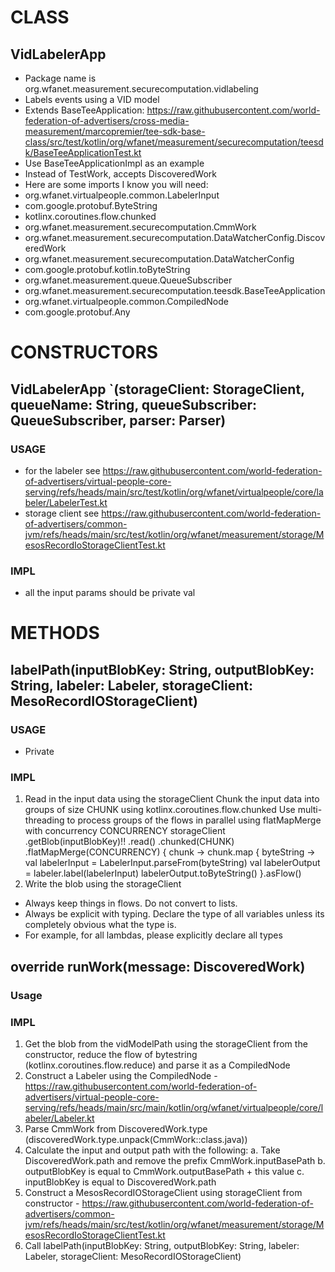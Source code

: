 # CLASS
## VidLabelerApp
* Package name is org.wfanet.measurement.securecomputation.vidlabeling
* Labels events using a VID model
* Extends BaseTeeApplication: https://raw.githubusercontent.com/world-federation-of-advertisers/cross-media-measurement/marcopremier/tee-sdk-base-class/src/test/kotlin/org/wfanet/measurement/securecomputation/teesdk/BaseTeeApplicationTest.kt
* Use BaseTeeApplicationImpl as an example
* Instead of TestWork, accepts DiscoveredWork
* Here are some imports I know you will need:
* org.wfanet.virtualpeople.common.LabelerInput
* com.google.protobuf.ByteString
* kotlinx.coroutines.flow.chunked
* org.wfanet.measurement.securecomputation.CmmWork
* org.wfanet.measurement.securecomputation.DataWatcherConfig.DiscoveredWork
* org.wfanet.measurement.securecomputation.DataWatcherConfig
* com.google.protobuf.kotlin.toByteString
* org.wfanet.measurement.queue.QueueSubscriber
* org.wfanet.measurement.securecomputation.teesdk.BaseTeeApplication
* org.wfanet.virtualpeople.common.CompiledNode
* com.google.protobuf.Any

# CONSTRUCTORS
## VidLabelerApp `(storageClient: StorageClient, queueName: String, queueSubscriber: QueueSubscriber, parser: Parser<DiscoveredWork>)
### USAGE
* for the labeler see https://raw.githubusercontent.com/world-federation-of-advertisers/virtual-people-core-serving/refs/heads/main/src/test/kotlin/org/wfanet/virtualpeople/core/labeler/LabelerTest.kt
* storage client see https://raw.githubusercontent.com/world-federation-of-advertisers/common-jvm/refs/heads/main/src/test/kotlin/org/wfanet/measurement/storage/MesosRecordIoStorageClientTest.kt
### IMPL
* all the input params should be private val

# METHODS
## labelPath(inputBlobKey: String, outputBlobKey: String, labeler: Labeler, storageClient: MesoRecordIOStorageClient)
### USAGE
* Private
### IMPL
1. Read in the input data using the storageClient 
  Chunk the input data into groups of size CHUNK using kotlinx.coroutines.flow.chunked 
  Use multi-threading to process groups of the flows in parallel using flatMapMerge with concurrency CONCURRENCY
  storageClient
  .getBlob(inputBlobKey)!!
  .read()
  .chunked(CHUNK)
  .flatMapMerge(CONCURRENCY) { chunk ->
        chunk.map { byteString ->
        val labelerInput = LabelerInput.parseFrom(byteString)
        val labelerOutput = labeler.label(labelerInput)
        labelerOutput.toByteString()
   }.asFlow()
2. Write the blob using the storageClient
* Always keep things in flows. Do not convert to lists.
* Always be explicit with typing. Declare the type of all variables unless its completely obvious what the type is.
* For example, for all lambdas, please explicitly declare all types

## override runWork(message: DiscoveredWork)
### Usage
### IMPL
1. Get the blob from the vidModelPath using the storageClient from the constructor, reduce the flow of bytestring (kotlinx.coroutines.flow.reduce) and parse it as a CompiledNode
2. Construct a Labeler using the CompiledNode - https://raw.githubusercontent.com/world-federation-of-advertisers/virtual-people-core-serving/refs/heads/main/src/main/kotlin/org/wfanet/virtualpeople/core/labeler/Labeler.kt
3. Parse CmmWork from DiscoveredWork.type (discoveredWork.type.unpack(CmmWork::class.java))
4. Calculate the input and output path with the following:
a. Take DiscoveredWork.path and remove the prefix CmmWork.inputBasePath
b. outputBlobKey is equal to CmmWork.outputBasePath + this value
c. inputBlobKey is equal to DiscoveredWork.path
5. Construct a MesosRecordIOStorageClient using storageClient from constructor - https://raw.githubusercontent.com/world-federation-of-advertisers/common-jvm/refs/heads/main/src/test/kotlin/org/wfanet/measurement/storage/MesosRecordIoStorageClientTest.kt
6. Call labelPath(inputBlobKey: String, outputBlobKey: String, labeler: Labeler, storageClient: MesoRecordIOStorageClient)
